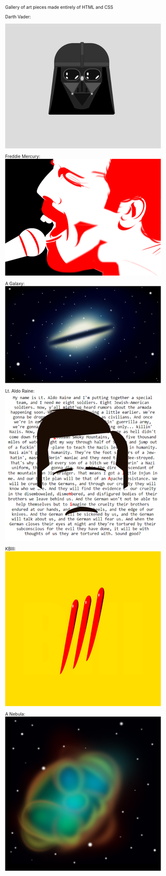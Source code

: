 Gallery of art pieces made entirely of HTML and CSS

Darth Vader:

![](Images/darth.PNG)

Freddie Mercury:
![](Images/freddie.PNG)

A Galaxy:
![](Images/galaxy.PNG)

Lt. Aldo Raine:
![](Images/gorlami.PNG)

KBIII:
![](Images/kbiii.PNG)

A Nebula:
![](Images/nebula.PNG)
